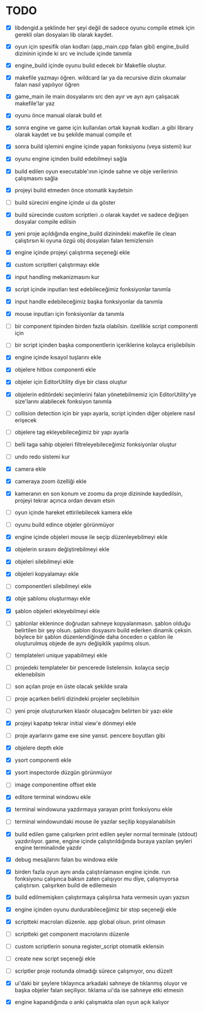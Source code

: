 # TODO

- [x] libdengid.a şeklinde her şeyi değil de sadece oyunu compile etmek için gerekli olan dosyaları lib olarak kaydet.
- [x] oyun için spesifik olan kodları (app_main.cpp falan gibi) engine_build dizininin içinde ki src ve include içinde tanımla
- [x] engine_build içinde oyunu build edecek bir Makefile oluştur.

- [x] makefile yazmayı öğren. wildcard lar ya da recursive dizin okumalar falan nasıl yapılıyor öğren
- [x] game_main ile main dosyalarını src den ayır ve ayrı ayrı çalışacak makefile'lar yaz
- [x] oyunu önce manual olarak build et
- [x] sonra engine ve game için kullanılan ortak kaynak kodları .a gibi library olarak kaydet ve bu şekilde manual compile et
- [x] sonra build işlemini engine içinde yapan fonksiyonu (veya sistemi) kur
- [x] oyunu engine içinden build edebilmeyi sağla
- [x] build edilen oyun executable'ının içinde sahne ve obje verilerinin çalışmasını sağla

- [x] projeyi build etmeden önce otomatik kaydetsin
- [ ] build sürecini engine içinde ui da göster
- [x] build sürecinde custom scriptleri .o olarak kaydet ve sadece değişen dosyalar compile edilsin
- [x] yeni proje açıldığında engine_build dizinindeki makefile ile clean çalıştırsın ki oyuna özgü obj dosyaları falan temizlensin

- [X] engine içinde projeyi çalıştırma seçeneği ekle
- [x] custom scriptleri çalıştırmayı ekle
- [x] input handling mekanizmasını kur
- [x] script içinde inputları test edebileceğimiz fonksiyonlar tanımla
- [x] input handle edebileceğimiz başka fonksiyonlar da tanımla
- [x] mouse inputları için fonksiyonlar da tanımla
- [ ] bir component tipinden birden fazla olabilsin. özellikle script componenti için
- [ ] bir script içinden başka componentlerin içeriklerine kolayca erişilebilsin
- [x] engine içinde kısayol tuşlarını ekle

- [x] objelere hitbox componenti ekle
- [x] objeler için EditorUtility diye bir class oluştur
- [x] objelerin editördeki seçimlerini falan yönetebilmemiz için EditorUtility'ye size'larını alabilecek fonksiyon tanımla

- [ ] collision detection için bir yapı ayarla, script içinden diğer objelere nasıl erişecek
- [ ] objelere tag ekleyebileceğimiz bir yapı ayarla
- [ ] belli taga sahip objeleri filtreleyebileceğimiz fonksiyonlar oluştur

- [ ] undo redo sistemi kur

- [x] camera ekle
- [x] cameraya zoom özelliği ekle
- [x] kameranın en son konum ve zoomu da proje dizininde kaydedilsin, projeyi tekrar açınca ordan devam etsin
- [ ] oyun içinde hareket ettirilebilecek kamera ekle
- [ ] oyunu build edince objeler görünmüyor

- [x] engine içinde objeleri mouse ile seçip düzenleyebilmeyi ekle
- [x] objelerin sırasını değiştirebilmeyi ekle
- [x] objeleri silebilmeyi ekle
- [x] objeleri kopyalamayı ekle
- [ ] componentleri silebilmeyi ekle
- [x] obje şablonu oluşturmayı ekle
- [x] şablon objeleri ekleyebilmeyi ekle
- [ ] şablonlar eklenince doğrudan sahneye kopyalanmasın. şablon olduğu belirtilen bir şey olsun. şablon dosyasını build ederken dinamik çeksin. böylece bir şablon düzenlendiğinde daha önceden o çablon ile oluşturulmuş objede de aynı değişiklik yapılmış olsun.
- [ ] templateleri unique yapabilmeyi ekle
- [ ] projedeki templateler bir pencerede listelensin. kolayca seçip eklenebilsin

- [ ] son açılan proje en üste olacak şekilde sırala
- [ ] proje açarken belirli dizindeki projeler seçilebilsin
- [ ] yeni proje oluştururken klasör oluşacağını belirten bir yazı ekle
- [x] projeyi kapatıp tekrar initial view'e dönmeyi ekle
- [ ] proje ayarlarını game exe sine yansıt. pencere boyutları gibi

- [x] objelere depth ekle
- [x] ysort componenti ekle
- [x] ysort inspectorde düzgün görünmüyor
- [ ] image componentine offset ekle

- [x] editore terminal windowu ekle
- [x] terminal windowuna yazdırmaya yarayan print fonksiyonu ekle
- [ ] terminal windowundaki mouse ile yazılar seçilip kopyalanabilsin
- [x] build edilen game çalışırken print edilen şeyler normal terminale (stdout) yazdırılıyor. game, engine içinde çalıştırıldığında buraya yazılan şeyleri engine terminalinde yazdır
- [x] debug mesajlarını falan bu windowa ekle
- [x] birden fazla oyun aynı anda çalıştırılamasın engine içinde. run fonksiyonu çalışınca baksın zaten çalışıyor mu diye, çalışmıyorsa çalıştırsın. çalışırken build de edilemesin
- [x] build edilmemişken çalıştırmaya çalışılırsa hata vermesin uyarı yazsın
- [x] engine içinden oyunu durdurabileceğimiz bir stop seçeneği ekle

- [x] scriptteki macroları düzenle. app global olsun. print olmasın
- [ ] scriptteki get component macrolarını düzenle

- [ ] custom scriptlerin sonuna register_script otomatik eklensin
- [ ] create new script seçeneği ekle
- [ ] scriptler proje rootunda olmadığı sürece çalışmıyor, onu düzelt

- [x] ui'daki bir şeylere tıklayınca arkadaki sahneye de tıklanmış oluyor ve başka objeler falan seçiliyor. tıklama ui'da ise sahneye etki etmesin

- [x] engine kapandığında o anki çalışmakta olan oyun açık kalıyor
